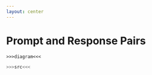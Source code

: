 ```yaml
---
layout: center
---
```


# <mdi-head-lightbulb-outline class="text-yellow-500" /> Prompt and Response Pairs

```mermaid {scale: 0.5}
>>>diagram<<<
```

```purescript
>>>src<<<
```

